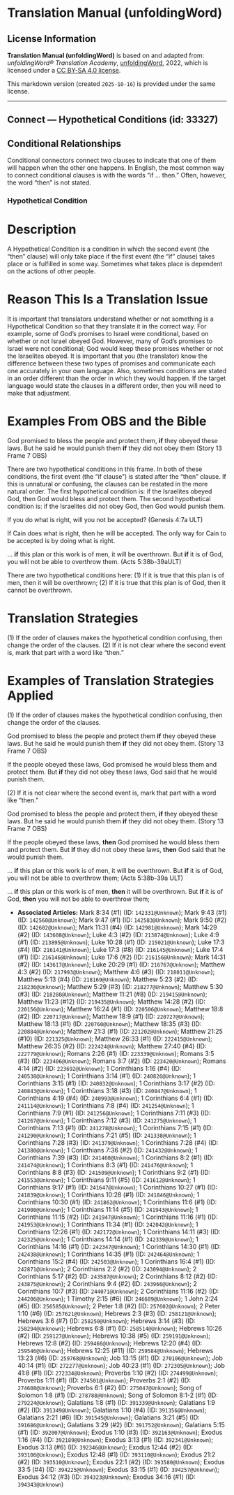 # Translation Manual (unfoldingWord)

## License Information

**Translation Manual (unfoldingWord)** is based on and adapted from: _unfoldingWord® Translation Academy_, [unfoldingWord](https://unfoldingword.org/utw), 2022, which is licensed under a [CC BY-SA 4.0 license](https://creativecommons.org/licenses/by-sa/4.0/legalcode.en).

This markdown version (created `2025-10-16`) is provided under the same license.



--------------------------------

## Connect — Hypothetical Conditions (id: 33327)

Conditional Relationships
-------------------------

Conditional connectors connect two clauses to indicate that one of them will happen when the other one happens. In English, the most common way to connect conditional clauses is with the words “if … then.” Often, however, the word “then” is not stated.

### Hypothetical Condition

Description
===========

A Hypothetical Condition is a condition in which the second event (the “then” clause) will only take place if the first event (the “if” clause) takes place or is fulfilled in some way. Sometimes what takes place is dependent on the actions of other people.

Reason This Is a Translation Issue
==================================

It is important that translators understand whether or not something is a Hypothetical Condition so that they translate it in the correct way. For example, some of God’s promises to Israel were conditional, based on whether or not Israel obeyed God. However, many of God’s promises to Israel were not conditional; God would keep these promises whether or not the Israelites obeyed. It is important that you (the translator) know the difference between these two types of promises and communicate each one accurately in your own language. Also, sometimes conditions are stated in an order different than the order in which they would happen. If the target language would state the clauses in a different order, then you will need to make that adjustment.

Examples From OBS and the Bible
===============================

God promised to bless the people and protect them, **if** they obeyed these laws. But he said he would punish them **if** they did not obey them (Story 13 Frame 7 OBS)

There are two hypothetical conditions in this frame. In both of these conditions, the first event (the “if clause”) is stated after the “then” clause. If this is unnatural or confusing, the clauses can be restated in the more natural order. The first hypothetical condition is: if the Israelites obeyed God, then God would bless and protect them. The second hypothetical condition is: if the Israelites did not obey God, then God would punish them.

If you do what is right, will you not be accepted? (Genesis 4:7a ULT)

If Cain does what is right, then he will be accepted. The only way for Cain to be accepted is by doing what is right.

… **if** this plan or this work is of men, it will be overthrown. But **if** it is of God, you will not be able to overthrow them. (Acts 5:38b\-39aULT)

There are two hypothetical conditions here: (1\) If it is true that this plan is of men, then it will be overthrown; (2\) If it is true that this plan is of God, then it cannot be overthrown.

Translation Strategies
======================

(1\) If the order of clauses makes the hypothetical condition confusing, then change the order of the clauses. (2\) If it is not clear where the second event is, mark that part with a word like “then.”

Examples of Translation Strategies Applied
==========================================

(1\) If the order of clauses makes the hypothetical condition confusing, then change the order of the clauses.

God promised to bless the people and protect them **if** they obeyed these laws. But he said he would punish them **if** they did not obey them. (Story 13 Frame 7 OBS)

If the people obeyed these laws, God promised he would bless them and protect them. But **if** they did not obey these laws, God said that he would punish them.

(2\) If it is not clear where the second event is, mark that part with a word like “then.”

God promised to bless the people and protect them, **if** they obeyed these laws. But he said he would punish them **if** they did not obey them. (Story 13 Frame 7 OBS)

If the people obeyed these laws, **then** God promised he would bless them and protect them. But **if** they did not obey these laws, **then** God said that he would punish them.

… **if** this plan or this work is of men, it will be overthrown. But **if** it is of God, you will not be able to overthrow them; (Acts 5:38b\-39a ULT)

… **if** this plan or this work is of men, **then** it will be overthrown. But **if** it is of God, **then** you will not be able to overthrow them;

* **Associated Articles:** Mark 8:34 (#1) (ID: `142331@Unknown`); Mark 9:43 (#1) (ID: `142560@Unknown`); Mark 9:47 (#1) (ID: `142583@Unknown`); Mark 9:50 (#2) (ID: `142602@Unknown`); Mark 11:31 (#4) (ID: `142981@Unknown`); Mark 14:29 (#2) (ID: `143608@Unknown`); Luke 4:3 (#2) (ID: `213874@Unknown`); Luke 4:9 (#1) (ID: `213895@Unknown`); Luke 10:28 (#1) (ID: `215021@Unknown`); Luke 17:3 (#4) (ID: `216141@Unknown`); Luke 17:3 (#8) (ID: `216145@Unknown`); Luke 17:4 (#1) (ID: `216146@Unknown`); Luke 17:6 (#2) (ID: `216156@Unknown`); Mark 14:31 (#2) (ID: `143617@Unknown`); Luke 20:29 (#1) (ID: `216767@Unknown`); Matthew 4:3 (#2) (ID: `217993@Unknown`); Matthew 4:6 (#3) (ID: `218011@Unknown`); Matthew 5:13 (#4) (ID: `218169@Unknown`); Matthew 5:23 (#2) (ID: `218236@Unknown`); Matthew 5:29 (#3) (ID: `218277@Unknown`); Matthew 5:30 (#3) (ID: `218288@Unknown`); Matthew 11:21 (#8) (ID: `219415@Unknown`); Matthew 11:23 (#12) (ID: `219435@Unknown`); Matthew 14:28 (#2) (ID: `220156@Unknown`); Matthew 16:24 (#1) (ID: `220506@Unknown`); Matthew 18:8 (#2) (ID: `220717@Unknown`); Matthew 18:9 (#1) (ID: `220727@Unknown`); Matthew 18:13 (#1) (ID: `220760@Unknown`); Matthew 18:35 (#3) (ID: `220884@Unknown`); Matthew 21:3 (#1) (ID: `221202@Unknown`); Matthew 21:25 (#10) (ID: `221325@Unknown`); Matthew 26:33 (#1) (ID: `222415@Unknown`); Matthew 26:35 (#2) (ID: `222424@Unknown`); Matthew 27:40 (#4) (ID: `222779@Unknown`); Romans 2:26 (#1) (ID: `223339@Unknown`); Romans 3:5 (#3) (ID: `223406@Unknown`); Romans 3:7 (#2) (ID: `223420@Unknown`); Romans 4:14 (#2) (ID: `223692@Unknown`); 1 Corinthians 1:16 (#4) (ID: `240538@Unknown`); 1 Corinthians 3:14 (#1) (ID: `240826@Unknown`); 1 Corinthians 3:15 (#1) (ID: `240832@Unknown`); 1 Corinthians 3:17 (#2) (ID: `240843@Unknown`); 1 Corinthians 3:18 (#3) (ID: `240847@Unknown`); 1 Corinthians 4:19 (#4) (ID: `240993@Unknown`); 1 Corinthians 6:4 (#1) (ID: `241114@Unknown`); 1 Corinthians 7:8 (#4) (ID: `241254@Unknown`); 1 Corinthians 7:9 (#1) (ID: `241256@Unknown`); 1 Corinthians 7:11 (#3) (ID: `241267@Unknown`); 1 Corinthians 7:12 (#3) (ID: `241275@Unknown`); 1 Corinthians 7:13 (#1) (ID: `241278@Unknown`); 1 Corinthians 7:15 (#1) (ID: `241290@Unknown`); 1 Corinthians 7:21 (#5) (ID: `241338@Unknown`); 1 Corinthians 7:28 (#3) (ID: `241379@Unknown`); 1 Corinthians 7:28 (#4) (ID: `241380@Unknown`); 1 Corinthians 7:36 (#2) (ID: `241432@Unknown`); 1 Corinthians 7:39 (#3) (ID: `241460@Unknown`); 1 Corinthians 8:2 (#1) (ID: `241474@Unknown`); 1 Corinthians 8:3 (#1) (ID: `241476@Unknown`); 1 Corinthians 8:8 (#3) (ID: `241509@Unknown`); 1 Corinthians 9:2 (#1) (ID: `241553@Unknown`); 1 Corinthians 9:11 (#5) (ID: `241612@Unknown`); 1 Corinthians 9:17 (#1) (ID: `241647@Unknown`); 1 Corinthians 10:27 (#1) (ID: `241839@Unknown`); 1 Corinthians 10:28 (#1) (ID: `241846@Unknown`); 1 Corinthians 10:30 (#1) (ID: `241862@Unknown`); 1 Corinthians 11:6 (#1) (ID: `241900@Unknown`); 1 Corinthians 11:14 (#5) (ID: `241943@Unknown`); 1 Corinthians 11:15 (#2) (ID: `241947@Unknown`); 1 Corinthians 11:16 (#1) (ID: `241953@Unknown`); 1 Corinthians 11:34 (#1) (ID: `242042@Unknown`); 1 Corinthians 12:26 (#1) (ID: `242172@Unknown`); 1 Corinthians 14:11 (#3) (ID: `242325@Unknown`); 1 Corinthians 14:14 (#1) (ID: `242339@Unknown`); 1 Corinthians 14:16 (#1) (ID: `242347@Unknown`); 1 Corinthians 14:30 (#1) (ID: `242438@Unknown`); 1 Corinthians 14:35 (#1) (ID: `242464@Unknown`); 1 Corinthians 15:2 (#4) (ID: `242503@Unknown`); 1 Corinthians 16:4 (#1) (ID: `242871@Unknown`); 2 Corinthians 2:2 (#2) (ID: `243094@Unknown`); 2 Corinthians 5:17 (#2) (ID: `243587@Unknown`); 2 Corinthians 8:12 (#2) (ID: `243875@Unknown`); 2 Corinthians 9:4 (#2) (ID: `243966@Unknown`); 2 Corinthians 10:7 (#3) (ID: `244071@Unknown`); 2 Corinthians 11:16 (#2) (ID: `244206@Unknown`); 1 Timothy 2:15 (#6) (ID: `246689@Unknown`); 1 John 2:24 (#5) (ID: `256585@Unknown`); 2 Peter 1:8 (#2) (ID: `257602@Unknown`); 2 Peter 1:10 (#6) (ID: `257621@Unknown`); Hebrews 2:3 (#3) (ID: `258121@Unknown`); Hebrews 3:6 (#7) (ID: `258250@Unknown`); Hebrews 3:14 (#3) (ID: `258294@Unknown`); Hebrews 6:8 (#1) (ID: `258514@Unknown`); Hebrews 10:26 (#2) (ID: `259127@Unknown`); Hebrews 10:38 (#5) (ID: `259191@Unknown`); Hebrews 12:8 (#2) (ID: `259466@Unknown`); Hebrews 12:20 (#4) (ID: `259546@Unknown`); Hebrews 12:25 (#11) (ID: `259584@Unknown`); Hebrews 13:23 (#6) (ID: `259768@Unknown`); Job 13:15 (#1) (ID: `270106@Unknown`); Job 40:14 (#1) (ID: `272277@Unknown`); Job 40:23 (#1) (ID: `272305@Unknown`); Job 41:8 (#1) (ID: `272334@Unknown`); Proverbs 1:10 (#2) (ID: `274499@Unknown`); Proverbs 1:11 (#1) (ID: `274501@Unknown`); Proverbs 2:1 (#2) (ID: `274608@Unknown`); Proverbs 6:1 (#2) (ID: `275047@Unknown`); Song of Solomon 1:8 (#1) (ID: `278788@Unknown`); Song of Solomon 8:1-2 (#1) (ID: `279224@Unknown`); Galatians 1:8 (#1) (ID: `391339@Unknown`); Galatians 1:9 (#2) (ID: `391349@Unknown`); Galatians 1:10 (#4) (ID: `391356@Unknown`); Galatians 2:21 (#6) (ID: `391545@Unknown`); Galatians 3:21 (#5) (ID: `391686@Unknown`); Galatians 3:29 (#2) (ID: `391752@Unknown`); Galatians 5:15 (#1) (ID: `392007@Unknown`); Exodus 1:10 (#3) (ID: `392163@Unknown`); Exodus 1:16 (#4) (ID: `392189@Unknown`); Exodus 3:13 (#1) (ID: `392341@Unknown`); Exodus 3:13 (#6) (ID: `392346@Unknown`); Exodus 12:44 (#2) (ID: `393106@Unknown`); Exodus 12:48 (#1) (ID: `393110@Unknown`); Exodus 21:2 (#2) (ID: `393510@Unknown`); Exodus 22:1 (#2) (ID: `393580@Unknown`); Exodus 33:5 (#4) (ID: `394225@Unknown`); Exodus 33:15 (#1) (ID: `394257@Unknown`); Exodus 34:12 (#3) (ID: `394323@Unknown`); Exodus 34:16 (#1) (ID: `394343@Unknown`)

